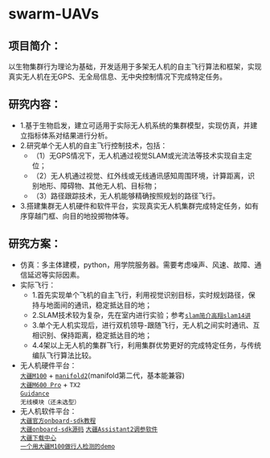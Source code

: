 # swarm-UAVs
## 项目简介：
以生物集群行为理论为基础，开发适用于多架无人机的自主飞行算法和框架，实现真实无人机在无GPS、无全局信息、无中央控制情况下完成特定任务。
## 研究内容：
- 1.基于生物启发，建立可适用于实际无人机系统的集群模型，实现仿真，并建立指标体系对结果进行分析。
- 2.研究单个无人机的自主飞行控制技术，包括：
  - （1）无GPS情况下，无人机通过视觉SLAM或光流法等技术实现自主定位；
  - （2）无人机通过视觉、红外线或无线通讯感知周围环境，计算距离，识别地形、障碍物、其他无人机、目标物；
  - （3）路径跟踪技术，无人机能够精确按照规划的路径飞行。
- 3.搭建集群无人机硬件和软件平台，实现真实无人机集群完成特定任务，如有序穿越门框、向目的地投掷物体等。
## 研究方案：
- 仿真：多主体建模，python，用学院服务器。需要考虑噪声、风速、故障、通信延迟等实际因素。
- 实际飞行：
  - 1.首先实现单个飞机的自主飞行，利用视觉识别目标，实时规划路径，保持与地面间的通讯，稳定抵达目的地；
  - 2.SLAM技术较为复杂，先在室内进行实验；参考[`slam简介`](https://www.cnblogs.com/gaoxiang12/p/3695962.html)[`高翔slam14讲`](https://github.com/gaoxiang12/slambook)
  - 3.单个无人机实现后，进行双机领导-跟随飞行，无人机之间实时通讯、互相识别、保持距离，稳定抵达目的地；
  - 4.4架以上无人机的集群飞行，利用集群优势更好的完成特定任务，与传统编队飞行算法比较。
- 无人机硬件平台： <br>
[`大疆M100`](https://www.dji.com/cn/matrice100?site=brandsite&from=nav) + [`manifold2`](https://www.dji.com/cn/manifold-2?site=brandsite&from=nav)(manifold第二代，基本能兼容) <br>
[`大疆M600 Pro`](https://www.dji.com/cn/matrice600-pro?site=brandsite&from=nav) + `TX2` <br>
[`Guidance`](https://www.dji.com/cn/guidance?site=brandsite&from=nav) <br>
`无线模块（还未选型）` <br>
- 无人机软件平台： <br>
[`大疆官方onboard-sdk教程`](https://developer.dji.com/cn/onboard-sdk/documentation/introduction/homepage.html) <br>
[`大疆onboard-sdk源码`](https://github.com/dji-sdk/Onboard-SDK)
[`大疆Assistant2调参软件`](https://www.dji.com/cn/downloads/softwares/assistant-dji-2-for-matrice) <br>
[`大疆下载中心`](https://www.dji.com/cn/downloads) <br>
[`一个用大疆M100做行人检测的demo`](https://github.com/fan0210/DJIM100-people-detect-track) <br>




